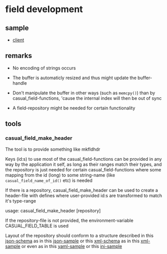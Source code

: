 # field development

## sample

- [client](./../sample/client/source/field.cpp)

## remarks

- No encoding of strings occurs

- The buffer is automaticly resized and thus might update the buffer-handle

- Don't manipulate the buffer in other ways (such as `memcpy()`) than by casual\_field-functions, 'cause the internal index will then be out of sync

- A field-repository might be needed for certain functionality

## tools

### casual\_field\_make\_header

The tool is to provide something like mkfldhdr

Keys (id:s) to use most of the casual\_field-functions can be provided in any way by the application it self, as long as their ranges match their types, and the repository is just needed for certain casual\_field-functions where some mapping from the id (long) to some string-name (like `casual_field_name_of_id()` etc) is needed

If there is a repository, casual\_field\_make\_header can be used to create a header-file with defines where user-provided id:s are transformed to match it's type-range

usage: casual\_field\_make\_header [repository]

If the repository-file is not provided, the environment-variable CASUAL\_FIELD\_TABLE is used

Layout of the repository should conform to a structure described in this [json-schema](field.json) as in this [json-sample](./../sample/field.json) or this [xml-schema](field.xml) as in this [xml-sample](./../sample/field.xml) or even as in this [yaml-sample](./../sample/field.yaml) or this [ini-sample](./../sample/field.ini) 


